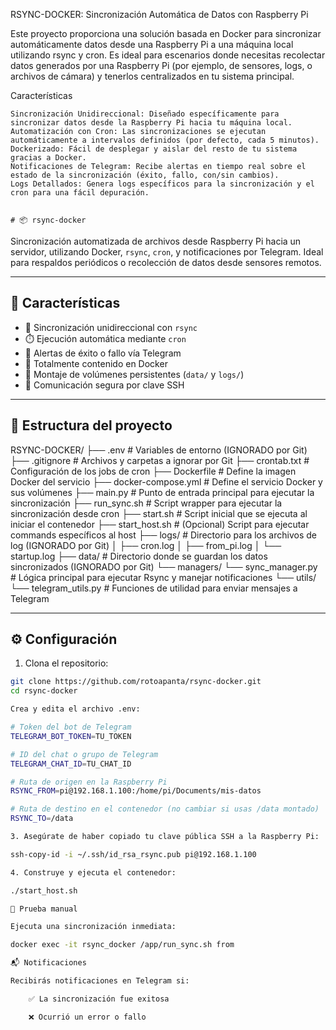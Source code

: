 RSYNC-DOCKER: Sincronización Automática de Datos con Raspberry Pi

Este proyecto proporciona una solución basada en Docker para sincronizar automáticamente datos desde una Raspberry Pi a una máquina local utilizando rsync y cron. Es ideal para escenarios donde necesitas recolectar datos generados por una Raspberry Pi (por ejemplo, de sensores, logs, o archivos de cámara) y tenerlos centralizados en tu sistema principal.

Características

    Sincronización Unidireccional: Diseñado específicamente para sincronizar datos desde la Raspberry Pi hacia tu máquina local.
    Automatización con Cron: Las sincronizaciones se ejecutan automáticamente a intervalos definidos (por defecto, cada 5 minutos).
    Dockerizado: Fácil de desplegar y aislar del resto de tu sistema gracias a Docker.
    Notificaciones de Telegram: Recibe alertas en tiempo real sobre el estado de la sincronización (éxito, fallo, con/sin cambios).
    Logs Detallados: Genera logs específicos para la sincronización y el cron para una fácil depuración.


    # 📦 rsync-docker

Sincronización automatizada de archivos desde Raspberry Pi hacia un servidor, utilizando Docker, `rsync`, `cron`, y notificaciones por Telegram. Ideal para respaldos periódicos o recolección de datos desde sensores remotos.

---

## 🚀 Características

- 🔁 Sincronización unidireccional con `rsync`
- ⏱️ Ejecución automática mediante `cron`
- 📩 Alertas de éxito o fallo vía Telegram
- 🐳 Totalmente contenido en Docker
- 📂 Montaje de volúmenes persistentes (`data/` y `logs/`)
- 🔐 Comunicación segura por clave SSH

---

## 📁 Estructura del proyecto

RSYNC-DOCKER/
├── .env                  # Variables de entorno (IGNORADO por Git)
├── .gitignore            # Archivos y carpetas a ignorar por Git
├── crontab.txt           # Configuración de los jobs de cron
├── Dockerfile            # Define la imagen Docker del servicio
├── docker-compose.yml    # Define el servicio Docker y sus volúmenes
├── main.py               # Punto de entrada principal para ejecutar la sincronización
├── run_sync.sh           # Script wrapper para ejecutar la sincronización desde cron
├── start.sh              # Script inicial que se ejecuta al iniciar el contenedor
├── start_host.sh         # (Opcional) Script para ejecutar commands específicos al host
├── logs/                 # Directorio para los archivos de log (IGNORADO por Git)
│   ├── cron.log
│   ├── from_pi.log
│   └── startup.log
├── data/                 # Directorio donde se guardan los datos sincronizados (IGNORADO por Git)
└── managers/
    └── sync_manager.py   # Lógica principal para ejecutar Rsync y manejar notificaciones
└── utils/
    └── telegram_utils.py # Funciones de utilidad para enviar mensajes a Telegram


---

## ⚙️ Configuración

1. Clona el repositorio:

```bash
git clone https://github.com/rotoapanta/rsync-docker.git
cd rsync-docker

Crea y edita el archivo .env:

# Token del bot de Telegram
TELEGRAM_BOT_TOKEN=TU_TOKEN

# ID del chat o grupo de Telegram
TELEGRAM_CHAT_ID=TU_CHAT_ID

# Ruta de origen en la Raspberry Pi
RSYNC_FROM=pi@192.168.1.100:/home/pi/Documents/mis-datos

# Ruta de destino en el contenedor (no cambiar si usas /data montado)
RSYNC_TO=/data

3. Asegúrate de haber copiado tu clave pública SSH a la Raspberry Pi:

ssh-copy-id -i ~/.ssh/id_rsa_rsync.pub pi@192.168.1.100

4. Construye y ejecuta el contenedor:

./start_host.sh

🧪 Prueba manual

Ejecuta una sincronización inmediata:

docker exec -it rsync_docker /app/run_sync.sh from

📬 Notificaciones

Recibirás notificaciones en Telegram si:

    ✅ La sincronización fue exitosa

    ❌ Ocurrió un error o fallo
